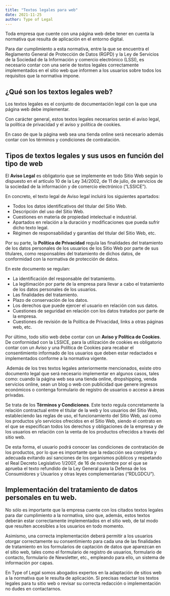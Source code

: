 ```yaml
---
title: "Textos legales para web"
date: 2021-11-25
author: Type of Legal
---
```


Toda empresa que cuente con una página web debe tener en cuenta la normativa que resulta de aplicación en el entorno digital.

Para dar cumplimiento a esta normativa, entre la que se encuentra el Reglamento General de Protección de Datos (RGPD) y la Ley de Servicios de la Sociedad de la Información y comercio electrónico (LSSI), es necesario contar con una serie de textos legales correctamente implementados en el sitio web que informen a los usuarios sobre todos los requisitos que la normativa impone.

**¿Qué son los textos legales web?**
------------------------------------

Los textos legales es el conjunto de documentación legal con la que una página web debe implementar.

Con carácter general, estos textos legales necesarios serán el aviso legal, la política de privacidad y el aviso y política de cookies.

En caso de que la página web sea una tienda online será necesario además contar con los términos y condiciones de contratación.

**Tipos de textos legales y sus usos en función del tipo de web**
-----------------------------------------------------------------

El **Aviso Legal** es obligatorio que se implemente en todo Sitio Web según lo dispuesto en el artículo 10 de la Ley 34/2002, de 11 de julio, de servicios de la sociedad de la información y de comercio electrónico (“LSSICE”). 

En concreto, el texto legal de Aviso legal incluirá los siguientes apartados: 

*   Todos los datos identificativos del titular del Sitio Web. 
*   Descripción del uso del Sitio Web.
*   Cuestiones en materia de propiedad intelectual e industrial.
*   Apartados en relación a la duración y modificaciones que pueda sufrir dicho texto legal.
*   Régimen de responsabilidad y garantías del titular del Sitio Web, etc. 

Por su parte, la **Política de Privacidad** regula las finalidades del tratamiento de los datos personales de los usuarios de los Sitio Web por parte de sus titulares, como responsables del tratamiento de dichos datos, de conformidad con la normativa de protección de datos.

En este documento se regulan:

*   La identificación del responsable del tratamiento.
*   La legitimación por parte de la empresa para llevar a cabo el tratamiento de los datos personales de los usuarios. 
*   Las finalidades del tratamiento. 
*   Plazo de conservación de los datos.
*   Los derechos que puede ejercer el usuario en relación con sus datos.
*   Cuestiones de seguridad en relación con los datos tratados por parte de la empresa.
*   Cuestiones de revisión de la Política de Privacidad, links a otras páginas web, etc.

Por último, todo sitio web debe contar con un **Aviso y Política de Cookies**. De conformidad con la LSSICE, para la utilización de cookies es obligatorio contar con un Aviso y una Política de Cookies para recabar el consentimiento informado de los usuarios que deben estar redactados e implementados conforme a la normativa vigente.

 Además de los tres textos legales anteriormente mencionados, existe otro documento legal que será necesario implementar en algunos casos, tales como: cuando la página web sea una tienda online, dropshipping, venda servicios online, sean un blog o web con publicidad que genere ingresos económicos o contenga formulario de registro de usuarios o acceso a áreas privadas.

Se trata de los **Términos y Condiciones**. Este texto regula concretamente la relación contractual entre el titular de la web y los usuarios del Sitio Web, estableciendo las reglas de uso, el funcionamiento del Sitio Web, así como los productos y/o servicios ofrecidos en el Sitio Web, siendo el contrato en el que se especifican todos los derechos y obligaciones de la empresa y de los usuarios en relación con la venta de los productos ofrecidos a través del sitio web. 

De esta forma, el usuario podrá conocer las condiciones de contratación de los productos, por lo que es importante que la redacción sea completa y adecuada evitando así sanciones de los organismos públicos y respetando el Real Decreto Legislativo 1/2007, de 16 de noviembre por el que se aprueba el texto refundido de la Ley General para la Defensa de los Consumidores y Usuarios y otras leyes complementarias (“RDLGDCU”).

**Implementación del tratamiento de datos personales en tu web.**
-----------------------------------------------------------------

No sólo es importante que la empresa cuente con los citados textos legales para dar cumplimiento a la normativa, sino que, además, estos textos deberán estar correctamente implementados en el sitio web, de tal modo que resulten accesibles a los usuarios en todo momento.

Asimismo, una correcta implementación deberá permitir a los usuarios otorgar correctamente su consentimiento para cada una de las finalidades de tratamiento en los formularios de captación de datos que aparezcan en el sitio web, tales como el formulario de registro de usuarios, formulario de contacto, formulario de Newsletter, etc., empleando para ello, un sistema de información por capas.

En Type of Legal somos abogados expertos en la adaptación de sitios web a la normativa que le resulta de aplicación. Si precisas redactar los textos legales para tu sitio web o revisar su correcta redacción o implementación no dudes en contactarnos.
